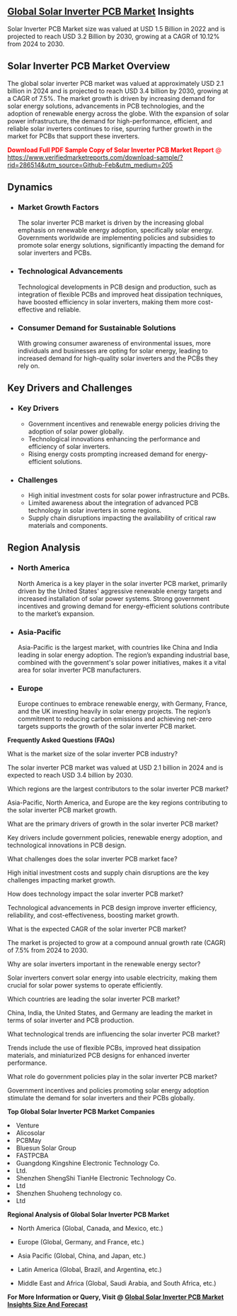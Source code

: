 <h2><a href="https://www.verifiedmarketreports.com/download-sample/?rid=286514&amp;utm_source=Github&amp;utm_medium=205" target="_blank">Global Solar Inverter PCB Market</a> Insights</h2><p>Solar Inverter PCB Market size was valued at USD 1.5 Billion in 2022 and is projected to reach USD 3.2 Billion by 2030, growing at a CAGR of 10.12% from 2024 to 2030.</p><p> <h2>Solar Inverter PCB Market Overview</h2> <p>The global solar inverter PCB market was valued at approximately USD 2.1 billion in 2024 and is projected to reach USD 3.4 billion by 2030, growing at a CAGR of 7.5%. The market growth is driven by increasing demand for solar energy solutions, advancements in PCB technologies, and the adoption of renewable energy across the globe. With the expansion of solar power infrastructure, the demand for high-performance, efficient, and reliable solar inverters continues to rise, spurring further growth in the market for PCBs that support these inverters.</p> <p><p><span class=""><span style="color: #ff0000;"><strong>Download Full PDF Sample Copy of Solar Inverter PCB Market Report</strong> @ </span><a href="https://www.verifiedmarketreports.com/download-sample/?rid=286514&amp;utm_source=Github-Feb&amp;utm_medium=205" target="_blank">https://www.verifiedmarketreports.com/download-sample/?rid=286514&amp;utm_source=Github-Feb&amp;utm_medium=205</a></span></p></p> <h2>Dynamics</h2> <ul> <li><h3>Market Growth Factors</h3> The solar inverter PCB market is driven by the increasing global emphasis on renewable energy adoption, specifically solar energy. Governments worldwide are implementing policies and subsidies to promote solar energy solutions, significantly impacting the demand for solar inverters and PCBs.</li> <li><h3>Technological Advancements</h3> Technological developments in PCB design and production, such as integration of flexible PCBs and improved heat dissipation techniques, have boosted efficiency in solar inverters, making them more cost-effective and reliable.</li> <li><h3>Consumer Demand for Sustainable Solutions</h3> With growing consumer awareness of environmental issues, more individuals and businesses are opting for solar energy, leading to increased demand for high-quality solar inverters and the PCBs they rely on.</li> </ul> <h2>Key Drivers and Challenges</h2> <ul> <li><h3>Key Drivers</h3> <ul> <li>Government incentives and renewable energy policies driving the adoption of solar power globally.</li> <li>Technological innovations enhancing the performance and efficiency of solar inverters.</li> <li>Rising energy costs prompting increased demand for energy-efficient solutions.</li> </ul> </li> <li><h3>Challenges</h3> <ul> <li>High initial investment costs for solar power infrastructure and PCBs.</li> <li>Limited awareness about the integration of advanced PCB technology in solar inverters in some regions.</li> <li>Supply chain disruptions impacting the availability of critical raw materials and components.</li> </ul> </li> </ul> <h2>Region Analysis</h2> <ul> <li><h3>North America</h3> North America is a key player in the solar inverter PCB market, primarily driven by the United States' aggressive renewable energy targets and increased installation of solar power systems. Strong government incentives and growing demand for energy-efficient solutions contribute to the market’s expansion.</li> <li><h3>Asia-Pacific</h3> Asia-Pacific is the largest market, with countries like China and India leading in solar energy adoption. The region’s expanding industrial base, combined with the government's solar power initiatives, makes it a vital area for solar inverter PCB manufacturers.</li> <li><h3>Europe</h3> Europe continues to embrace renewable energy, with Germany, France, and the UK investing heavily in solar energy projects. The region’s commitment to reducing carbon emissions and achieving net-zero targets supports the growth of the solar inverter PCB market.</li> </ul> <p><strong>Frequently Asked Questions (FAQs)</strong></p> <p>What is the market size of the solar inverter PCB industry?</p> <p>The solar inverter PCB market was valued at USD 2.1 billion in 2024 and is expected to reach USD 3.4 billion by 2030.</p> <p>Which regions are the largest contributors to the solar inverter PCB market?</p> <p>Asia-Pacific, North America, and Europe are the key regions contributing to the solar inverter PCB market growth.</p> <p>What are the primary drivers of growth in the solar inverter PCB market?</p> <p>Key drivers include government policies, renewable energy adoption, and technological innovations in PCB design.</p> <p>What challenges does the solar inverter PCB market face?</p> <p>High initial investment costs and supply chain disruptions are the key challenges impacting market growth.</p> <p>How does technology impact the solar inverter PCB market?</p> <p>Technological advancements in PCB design improve inverter efficiency, reliability, and cost-effectiveness, boosting market growth.</p> <p>What is the expected CAGR of the solar inverter PCB market?</p> <p>The market is projected to grow at a compound annual growth rate (CAGR) of 7.5% from 2024 to 2030.</p> <p>Why are solar inverters important in the renewable energy sector?</p> <p>Solar inverters convert solar energy into usable electricity, making them crucial for solar power systems to operate efficiently.</p> <p>Which countries are leading the solar inverter PCB market?</p> <p>China, India, the United States, and Germany are leading the market in terms of solar inverter and PCB production.</p> <p>What technological trends are influencing the solar inverter PCB market?</p> <p>Trends include the use of flexible PCBs, improved heat dissipation materials, and miniaturized PCB designs for enhanced inverter performance.</p> <p>What role do government policies play in the solar inverter PCB market?</p> <p>Government incentives and policies promoting solar energy adoption stimulate the demand for solar inverters and their PCBs globally.</p> </p><p><strong>Top Global Solar Inverter PCB Market Companies</strong></p><div data-test-id=""><p><li>Venture</li><li> Alicosolar</li><li> PCBMay</li><li> Bluesun Solar Group</li><li> FASTPCBA</li><li> Guangdong Kingshine Electronic Technology Co.</li><li>Ltd.</li><li> Shenzhen ShengShi TianHe Electronic Technology Co.</li><li>Ltd</li><li> Shenzhen Shuoheng technology co.</li><li>Ltd</li></p><div><strong>Regional Analysis of&nbsp;Global Solar Inverter PCB Market</strong></div><ul><li dir="ltr"><p dir="ltr">North America&nbsp;(Global, Canada, and Mexico, etc.)</p></li><li dir="ltr"><p dir="ltr">Europe (Global, Germany, and France, etc.)</p></li><li dir="ltr"><p dir="ltr">Asia Pacific&nbsp;(Global, China, and Japan, etc.)</p></li><li dir="ltr"><p dir="ltr">Latin America&nbsp;(Global, Brazil, and Argentina, etc.)</p></li><li dir="ltr">Middle East and Africa&nbsp;(Global, Saudi Arabia, and South Africa, etc.)</li></ul><p><strong>For More Information or Query, Visit @&nbsp;</strong><strong><a href="https://www.verifiedmarketreports.com/product/solar-inverter-pcb-market/?utm_source=Github&amp;utm_medium=205" target="_blank">Global Solar Inverter PCB Market Insights Size And Forecast</a></strong></p></div>
